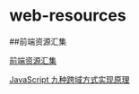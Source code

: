 # web-resources
##前端资源汇集

[前端资源汇集](https://www.jeffjade.com/2016/03/30/104-front-end-tutorial/?hmsr=toutiao.io&utm_medium=toutiao.io&utm_source=toutiao.io)

[JavaScript 九种跨域方式实现原理](https://segmentfault.com/a/1190000018129152?utm_source=tag-newest)
